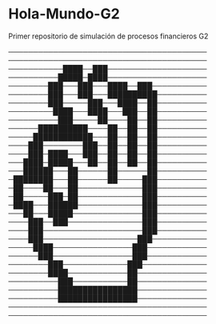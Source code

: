 # Hola-Mundo-G2
Primer repositorio de simulación de procesos financieros G2

────────────────────────────────────────
────────────────────────────────────────
───────────████──███────────────────────
──────────█████─████────────────────────
────────███───███───████──███───────────
────────███───███───██████████──────────
────────███─────███───████──██──────────
─────────████───████───███──██──────────
──────────███─────██────██──██──────────
──────██████████────██──██──██──────────
─────████████████───██──██──██──────────
────███────────███──██──██──██──────────
────███─████───███──██──██──██──────────
───████─█████───██──██──██──██──────────
───██████───██──────██──────██──────────
─████████───██──────██─────███──────────
─██────██───██─────────────███──────────
─██─────███─██─────────────███──────────
─████───██████─────────────███──────────
───██───█████──────────────███──────────
────███──███───────────────███──────────
────███────────────────────███──────────
────███───────────────────███───────────
─────████────────────────███────────────
──────███────────────────███────────────
────────███─────────────███─────────────
────────████────────────██──────────────
──────────███───────────██──────────────
──────────████████████████──────────────
──────────████████████████──────────────
────────────────────────────────────────
────────────────────────────────────────
